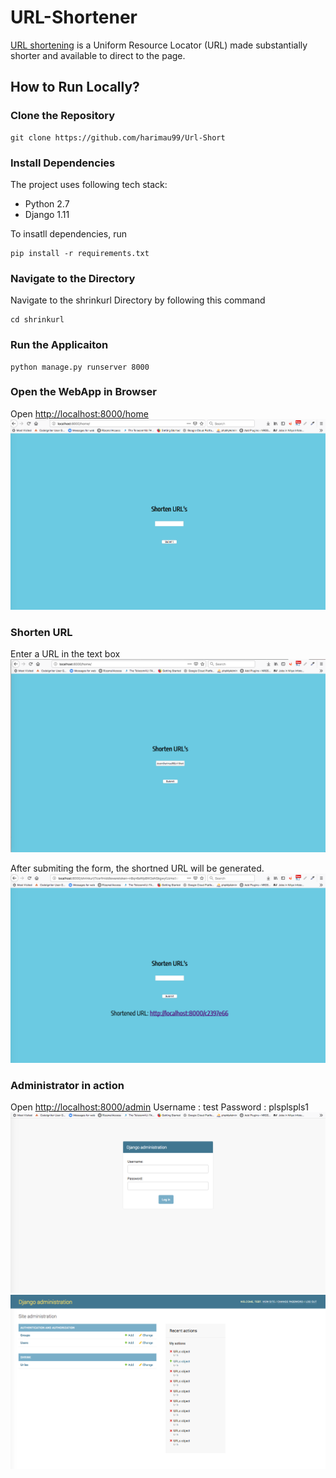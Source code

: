# URL-Shortener

[URL shortening](https://en.wikipedia.org/wiki/URL_shortening) is  a Uniform Resource Locator (URL) made substantially shorter and available to direct to the page. 

## How to Run Locally?
### Clone the Repository
```
git clone https://github.com/harimau99/Url-Short
```
### Install Dependencies
The project uses following tech stack:
* Python 2.7
* Django 1.11

To insatll dependencies, run
```
pip install -r requirements.txt
```

### Navigate to the Directory
Navigate to the shrinkurl Directory by following this command
```
cd shrinkurl
```

### Run the Applicaiton
```
python manage.py runserver 8000
```

### Open the WebApp in Browser
Open [http://localhost:8000/home](http://localhost:8000/home)
![Short URL Home Page](https://github.com/harimau99/Url-Short/blob/master/Images/image1.png)

### Shorten URL
Enter a URL in the text box
![Short URL Preview](https://github.com/harimau99/Url-Short/blob/master/Images/image2.png)

After submiting the form, the shortned URL will be generated.
![Short URL Preview](https://github.com/harimau99/Url-Short/blob/master/Images/image3.png)

### Administrator in action
Open [http://localhost:8000/admin](http://localhost:8000/admin)
Username : test
Password : plsplspls1
![Short URL ](https://github.com/harimau99/Url-Short/blob/master/Images/admin2.png)
![Short URL ](https://github.com/harimau99/Url-Short/blob/master/Images/admin.png)
